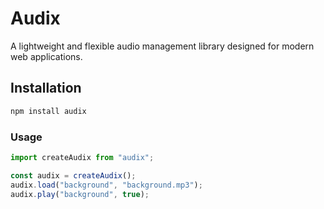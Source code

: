 # Audix

A lightweight and flexible audio management library designed for modern web applications.

## Installation

```bash
npm install audix
```

### Usage

```javascript
import createAudix from "audix";

const audix = createAudix();
audix.load("background", "background.mp3");
audix.play("background", true);
```
